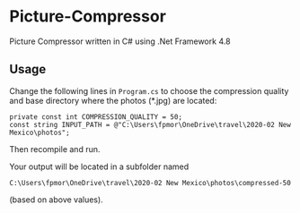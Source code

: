 # Picture-Compressor
 Picture Compressor written in C# using .Net Framework 4.8
## Usage
Change the following lines in `Program.cs` to choose the compression quality and base directory where the photos (*.jpg) are located:
```
private const int COMPRESSION_QUALITY = 50;
const string INPUT_PATH = @"C:\Users\fpmor\OneDrive\travel\2020-02 New Mexico\photos";
```
Then recompile and run.

Your output will be located in a subfolder named 
```
C:\Users\fpmor\OneDrive\travel\2020-02 New Mexico\photos\compressed-50
``` 
(based on above values).
